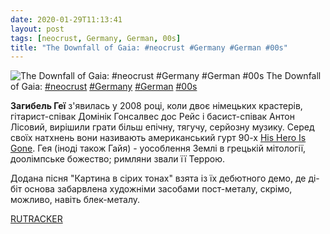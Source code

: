 ```yaml
---
date: 2020-01-29T11:13:41
layout: post
tags: [neocrust, Germany, German, 00s]
title: "The Downfall of Gaia: #neocrust #Germany #German #00s"
---
```

![The Downfall of Gaia: #neocrust #Germany #German #00s](https://res.cloudinary.com/vast-space-unexplored/image/upload/photos/photo_866_29-01-2020_11-13-41.jpg)
The Downfall of Gaia: [#neocrust](/tags/#neocrust) [#Germany](/tags/#Germany) [#German](/tags/#German) [#00s](/tags/#00s)

**Загибель Геї** з&#39;явилась у 2008 році, коли двоє німецьких крастерів, гітарист-співак Домінік Гонсалвес дос Рейс і басист-співак Антон Лісовий, вирішили грати більш епічну, тягучу, серйозну музику. Серед своїх натхнень вони називають американський гурт 90-х [His Hero Is Gone](/2019-10-05-his-hero-is-gone--d-beat-sludgecore-usa-tennessee). Гея (іноді також Гайя) - уособлення Землі в грецькій мітології, доолімпське божество; римляни звали її Террою.

Додана пісня &quot;Картина в сірих тонах&quot; взята із їх дебютного демо, де ді-біт основа забарвлена художніми засобами пост-металу, скрімо, можливо, навіть блек-металу.

[RUTRACKER](https://rutracker.org/forum/viewtopic.php?t=4867109)